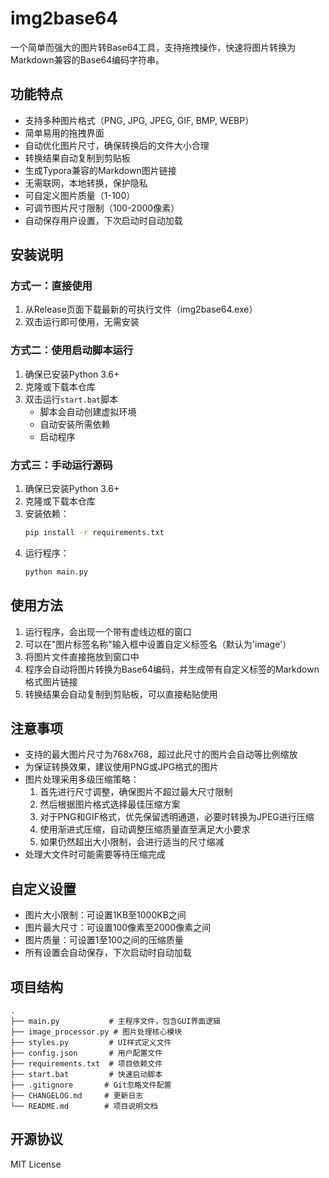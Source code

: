 # img2base64

一个简单而强大的图片转Base64工具，支持拖拽操作，快速将图片转换为Markdown兼容的Base64编码字符串。

## 功能特点

- 支持多种图片格式（PNG, JPG, JPEG, GIF, BMP, WEBP）
- 简单易用的拖拽界面
- 自动优化图片尺寸，确保转换后的文件大小合理
- 转换结果自动复制到剪贴板
- 生成Typora兼容的Markdown图片链接
- 无需联网，本地转换，保护隐私
- 可自定义图片质量（1-100）
- 可调节图片尺寸限制（100-2000像素）
- 自动保存用户设置，下次启动时自动加载

## 安装说明

### 方式一：直接使用

1. 从Release页面下载最新的可执行文件（img2base64.exe）
2. 双击运行即可使用，无需安装

### 方式二：使用启动脚本运行

1. 确保已安装Python 3.6+
2. 克隆或下载本仓库
3. 双击运行`start.bat`脚本
   - 脚本会自动创建虚拟环境
   - 自动安装所需依赖
   - 启动程序

### 方式三：手动运行源码

1. 确保已安装Python 3.6+
2. 克隆或下载本仓库
3. 安装依赖：
   ```bash
   pip install -r requirements.txt
   ```
4. 运行程序：
   ```bash
   python main.py
   ```

## 使用方法

1. 运行程序，会出现一个带有虚线边框的窗口
2. 可以在"图片标签名称"输入框中设置自定义标签名（默认为'image'）
3. 将图片文件直接拖放到窗口中
4. 程序会自动将图片转换为Base64编码，并生成带有自定义标签的Markdown格式图片链接
5. 转换结果会自动复制到剪贴板，可以直接粘贴使用

## 注意事项

- 支持的最大图片尺寸为768x768，超过此尺寸的图片会自动等比例缩放
- 为保证转换效果，建议使用PNG或JPG格式的图片
- 图片处理采用多级压缩策略：
  1. 首先进行尺寸调整，确保图片不超过最大尺寸限制
  2. 然后根据图片格式选择最佳压缩方案
  3. 对于PNG和GIF格式，优先保留透明通道，必要时转换为JPEG进行压缩
  4. 使用渐进式压缩，自动调整压缩质量直至满足大小要求
  5. 如果仍然超出大小限制，会进行适当的尺寸缩减
- 处理大文件时可能需要等待压缩完成

## 自定义设置

- 图片大小限制：可设置1KB至1000KB之间
- 图片最大尺寸：可设置100像素至2000像素之间
- 图片质量：可设置1至100之间的压缩质量
- 所有设置会自动保存，下次启动时自动加载

## 项目结构

```
.
├── main.py           # 主程序文件，包含GUI界面逻辑
├── image_processor.py # 图片处理核心模块
├── styles.py         # UI样式定义文件
├── config.json       # 用户配置文件
├── requirements.txt  # 项目依赖文件
├── start.bat         # 快速启动脚本
├── .gitignore       # Git忽略文件配置
├── CHANGELOG.md     # 更新日志
└── README.md        # 项目说明文档
```

## 开源协议

MIT License